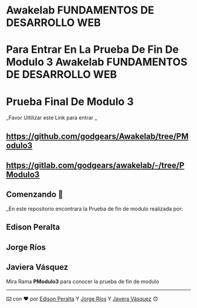 # Awakelab FUNDAMENTOS DE DESARROLLO WEB 

# Para Entrar En La Prueba De Fin De Modulo 3 Awakelab FUNDAMENTOS DE DESARROLLO WEB 
# Prueba Final De Modulo 3

_Favor Ultilizar este Link para entrar _

##	https://github.com/godgears/Awakelab/tree/PModulo3
##	https://gitlab.com/godgears/awakelab/-/tree/PModulo3

## Comenzando 🚀

_En este repositorio encontrara la Prueba de fin de modulo realizada por:

## Edison Peralta
## Jorge Ríos
## Javiera Vásquez

Mira Rama **PModulo3** para conocer la prueba de fin de modulo


---
⌨️ con ❤️ por [Edison Peralta](https://github.com/edisonPeralta) Y [Jorge Ríos](https://github.com/godgears) Y [Javera Vásquez](https://github.com/catw0man) 😊

